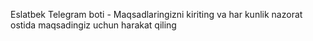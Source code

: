 Eslatbek Telegram boti - Maqsadlaringizni kiriting va har kunlik nazorat ostida maqsadingiz uchun harakat qiling
